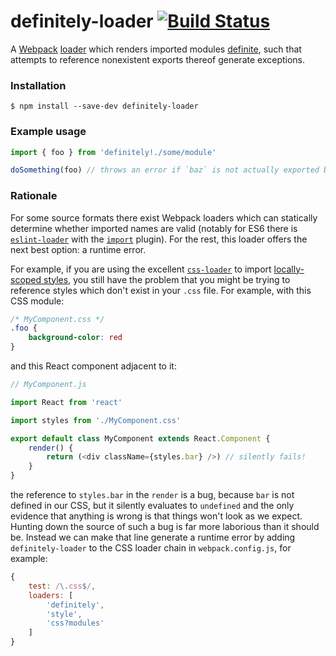 # definitely-loader [![Build Status](https://travis-ci.org/pelotom/definitely-loader.svg?branch=master)](https://travis-ci.org/pelotom/definitely-loader)

A [Webpack](https://webpack.github.io/) [loader](https://webpack.github.io/docs/loaders.html) which renders imported modules [definite](https://github.com/pelotom/definitely), such that attempts to reference nonexistent exports thereof generate exceptions.

### Installation
```
$ npm install --save-dev definitely-loader
```

### Example usage
```javascript
import { foo } from 'definitely!./some/module'

doSomething(foo) // throws an error if `baz` is not actually exported by `./some/module`
```

### Rationale
For some source formats there exist Webpack loaders which can statically determine whether imported names are valid (notably for ES6 there is [`eslint-loader`](https://github.com/MoOx/eslint-loader) with the [`import`](https://github.com/benmosher/eslint-plugin-import) plugin). For the rest, this loader offers the next best option: a runtime error.

For example, if you are using the excellent [`css-loader`](https://github.com/webpack/css-loader) to import [locally-scoped styles](https://github.com/webpack/css-loader#css-modules), you still have the problem that you might be trying to reference styles which don't exist in your `.css` file. For example, with this CSS module:

```css
/* MyComponent.css */
.foo {
    background-color: red
}
```

and this React component adjacent to it:

```javascript
// MyComponent.js

import React from 'react'

import styles from './MyComponent.css'

export default class MyComponent extends React.Component {
    render() {
        return (<div className={styles.bar} />) // silently fails!
    }
}
```

the reference to `styles.bar` in the `render` is a bug, because `bar` is not defined in our CSS, but it silently evaluates to `undefined` and the only evidence that anything is wrong is that things won't look as we expect. Hunting down the source of such a bug is far more laborious than it should be. Instead we can make that line generate a runtime error by adding `definitely-loader` to the CSS loader chain in `webpack.config.js`, for example:

```javascript
{
    test: /\.css$/,
    loaders: [
        'definitely',
        'style',
        'css?modules'
    ]
}
```
